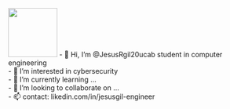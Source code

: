 <img src="[url-de-la-imagen](https://drive.google.com/file/d/1NCE4IXzaN7QnGH4pumnJZzS3V3Xj979x/view?usp=share_link)" width="100" height="100">
- 👋 Hi, I’m @JesusRgil20ucab student in computer engineering
<br>
- 👀 I’m interested in cybersecurity
<br>
- 🌱 I’m currently learning ...
<br>
- 💞️ I’m looking to collaborate on ...
<br>
- 📫 contact:
 likedin.com/in/jesusgil-engineer

<!---
Jrgil20ucab/Jrgil20ucab is a ✨ special ✨ repository because its `README.md` (this file) appears on your GitHub profile.
You can click the Preview link to take a look at your changes.
--->
